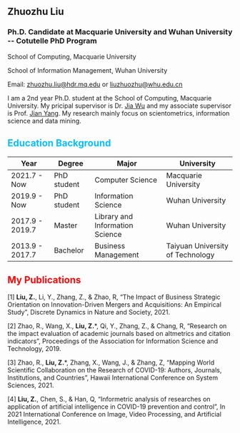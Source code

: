 <!--
 * @Author: Zhuozhu Liu zhuozhu.liu@hdr.mq.edu
 * @Date: 2022-06-01 23:18:09
 * @LastEditors: Zhuozhu Liu
 * @LastEditTime: 2022-06-02 13:19:52
 * @FilePath: /zhuozhuliu.github.io/index.md
-->

## Zhuozhu Liu
### Ph.D. Candidate at Macquarie University and Wuhan University -- Cotutelle PhD Program

School of Computing, Macquarie University

School of Information Management, Wuhan University

Email: zhuozhu.liu@hdr.mq.edu or liuzhuozhu@whu.edu.cn 

I am a 2nd year Ph.D. student at the School of Computing, Macquarie University. My pricipal supervisor is Dr. <a href="http://web.science.mq.edu.au/~jiawu/">Jia Wu</a> and my associate supervisor is Prof. <a href="http://web.science.mq.edu.au/~jian/">Jian Yang</a>. My research mainly focus on scientometrics, information science and data mining.

## <font color=deepskyblue> Education Background</font>

| Year | Degree | Major | University |
| ----- | ------ | ------- | -------- |
| 2021.7 - Now | PhD student | Computer Science | Macquarie University |
| 2019.9 - Now | PhD student | Information Science | Wuhan University |
| 2017.9 - 2019.7 | Master | Library and Information Science | Wuhan University |
| 2013.9 - 2017.7 | Bachelor | Business Management | Taiyuan University of Technology |


## <font color=red> My Publications</font>

[1] **Liu, Z.**, Li, Y., Zhang, Z., & Zhao, R, “The Impact of Business Strategic Orientation on Innovation-Driven Mergers and Acquisitions: An Empirical Study”, Discrete Dynamics in Nature and Society, 2021. <cr>

[2] Zhao, R., Wang, X., **Liu, Z.***, Qi, Y., Zhang, Z., & Chang, R, “Research on the impact evaluation of academic journals based on altmetrics and citation indicators”, Proceedings of the Association for Information Science and Technology, 2019. <cr>
 
[3] Zhao, R.,  **Liu, Z.***, Zhang, X., Wang, J., & Zhang, Z, “Mapping World Scientific Collaboration on the Research of COVID-19: Authors, Journals, Institutions, and Countries”,  Hawaii International Conference on System Sciences, 2021. <cr>
     
[4] **Liu, Z.**, Chen, S., & Han, Q, “Informetric analysis of researches on application of artificial intelligence in COVID-19 prevention and control”,  In 2021 International Conference on Image, Video Processing, and Artificial Intelligence, 2021. <cr>


